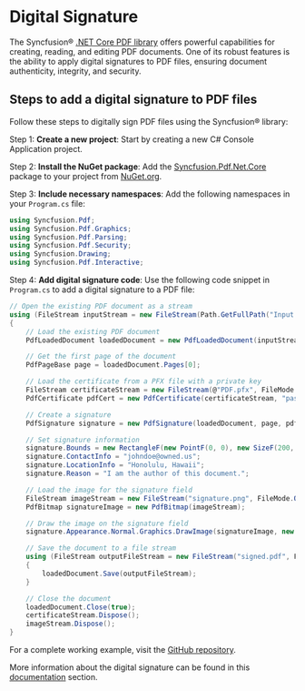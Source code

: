 # Digital Signature

The Syncfusion&reg; [.NET Core PDF library](https://www.syncfusion.com/document-processing/pdf-framework/net-core/pdf-library) offers powerful capabilities for creating, reading, and editing PDF documents. One of its robust features is the ability to apply digital signatures to PDF files, ensuring document authenticity, integrity, and security.

## Steps to add a digital signature to PDF files

Follow these steps to digitally sign PDF files using the Syncfusion&reg; library:

Step 1: **Create a new project**: Start by creating a new C# Console Application project.

Step 2: **Install the NuGet package**: Add the [Syncfusion.Pdf.Net.Core](https://www.nuget.org/packages/Syncfusion.Pdf.Net.Core/) package to your project from [NuGet.org](https://www.nuget.org/).

Step 3: **Include necessary namespaces**: Add the following namespaces in your `Program.cs` file:

   ```csharp
   using Syncfusion.Pdf;
   using Syncfusion.Pdf.Graphics;
   using Syncfusion.Pdf.Parsing;
   using Syncfusion.Pdf.Security;
   using Syncfusion.Drawing;
   using Syncfusion.Pdf.Interactive;
   ```

Step 4: **Add digital signature code**: Use the following code snippet in `Program.cs` to add a digital signature to a PDF file:

   ```csharp
   // Open the existing PDF document as a stream
   using (FileStream inputStream = new FileStream(Path.GetFullPath("Input.pdf"), FileMode.Open, FileAccess.Read))
   {
       // Load the existing PDF document
       PdfLoadedDocument loadedDocument = new PdfLoadedDocument(inputStream);

       // Get the first page of the document
       PdfPageBase page = loadedDocument.Pages[0];

       // Load the certificate from a PFX file with a private key
       FileStream certificateStream = new FileStream(@"PDF.pfx", FileMode.Open, FileAccess.Read);
       PdfCertificate pdfCert = new PdfCertificate(certificateStream, "password123");

       // Create a signature
       PdfSignature signature = new PdfSignature(loadedDocument, page, pdfCert, "Signature");

       // Set signature information
       signature.Bounds = new RectangleF(new PointF(0, 0), new SizeF(200, 100));
       signature.ContactInfo = "johndoe@owned.us";
       signature.LocationInfo = "Honolulu, Hawaii";
       signature.Reason = "I am the author of this document.";

       // Load the image for the signature field
       FileStream imageStream = new FileStream("signature.png", FileMode.Open, FileAccess.Read);
       PdfBitmap signatureImage = new PdfBitmap(imageStream);

       // Draw the image on the signature field
       signature.Appearance.Normal.Graphics.DrawImage(signatureImage, new RectangleF(0, 0, signature.Bounds.Width, signature.Bounds.Height));

       // Save the document to a file stream
       using (FileStream outputFileStream = new FileStream("signed.pdf", FileMode.Create, FileAccess.ReadWrite))
       {
           loadedDocument.Save(outputFileStream);
       }

       // Close the document
       loadedDocument.Close(true);
       certificateStream.Dispose();
       imageStream.Dispose();
   }
   ```

For a complete working example, visit the [GitHub repository](https://github.com/SyncfusionExamples/PDF-Examples/tree/master/Digital%20Signature/Add-a-digital-signature-to-an-existing-document/).

More information about the digital signature can be found in this [documentation](https://help.syncfusion.com/document-processing/pdf/pdf-library/net/working-with-digitalsignature) section.